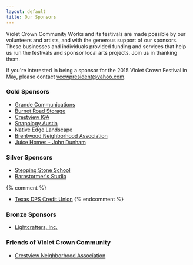 ```yaml
---
layout: default
title: Our Sponsors
---
```


Violet Crown Community Works and its festivals are made possible by our
volunteers and artists, and with the generous support of our sponsors. These
businesses and individuals provided funding and services that help us run the
festivals and sponsor local arts projects.  Join us in thanking them.

If you're interested in being a sponsor for the 2015 Violet Crown Festival
in May, please contact <vccwpresident@yahoo.com>.

### Gold Sponsors

* [Grande Communications](http://www.grandecom.com/)
* [Burnet Road Storage](http://www.burnetroadstorage.com/)
* [Crestview IGA](https://www.facebook.com/pages/Crestview-Minimax-IGA/102220176512681)
* [Snapology Austin](http://austin.snapology.com/)
* [Native Edge Landscape](http://nativeedgelandscape.com/)
* [Brentwood Neighborhood Association](http://brentwoodaustin.blogspot.com/)
* [Juice Homes - John Dunham](http://juicehomes.com/idx/?idx-q-ListingAgentID%3C0%3E=491811)

### Silver Sponsors

* [Stepping Stone School](http://www.steppingstoneschool.com/)
* [Barnstormer's Studio](http://www.barnstormersmusic.com/)

{% comment %} 
* [Texas DPS Credit Union](http://www.txdpscu.org/)
{% endcomment %} 

### Bronze Sponsors

* [Lightcrafters, Inc.](https://www.lightcrafters.com)

### Friends of Violet Crown Community

* [Crestview Neighborhood Association](http://www.crestviewna.org/)